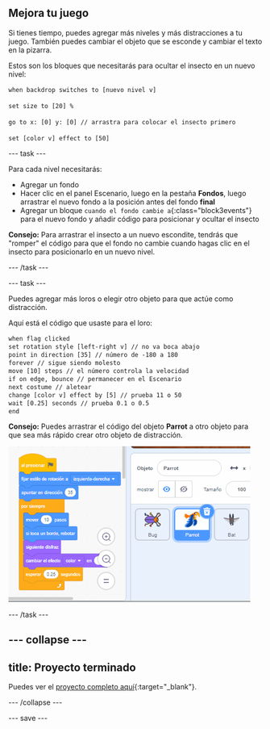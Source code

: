 ## Mejora tu juego

Si tienes tiempo, puedes agregar más niveles y más distracciones a tu juego. También puedes cambiar el objeto que se esconde y cambiar el texto en la pizarra.

Estos son los bloques que necesitarás para ocultar el insecto en un nuevo nivel:

```blocks3
when backdrop switches to [nuevo nivel v]

set size to [20] %

go to x: [0] y: [0] // arrastra para colocar el insecto primero

set [color v] effect to [50]
```

--- task ---

Para cada nivel necesitarás:
- Agregar un fondo
- Hacer clic en el panel Escenario, luego en la pestaña **Fondos**, luego arrastrar el nuevo fondo a la posición antes del fondo **final**
- Agregar un bloque `cuando el fondo cambie a`{:class="block3events"} para el nuevo fondo y añadir código para posicionar y ocultar el insecto

**Consejo:** Para arrastrar el insecto a un nuevo escondite, tendrás que "romper" el código para que el fondo no cambie cuando hagas clic en el insecto para posicionarlo en un nuevo nivel.

--- /task ---

--- task ---

Puedes agregar más loros o elegir otro objeto para que actúe como distracción.

Aquí está el código que usaste para el loro:
```blocks3
when flag clicked
set rotation style [left-right v] // no va boca abajo
point in direction [35] // número de -180 a 180
forever // sigue siendo molesto
move [10] steps // el número controla la velocidad
if on edge, bounce // permanecer en el Escenario
next costume // aletear
change [color v] effect by [5] // prueba 11 o 50
wait [0.25] seconds // prueba 0.1 o 0.5
end
```

**Consejo:** Puedes arrastrar el código del objeto **Parrot** a otro objeto para que sea más rápido crear otro objeto de distracción.

![Arrastrar código desde el área de Código a otro objeto en la lista de objetos.](images/drag-parrot-code.gif)

--- /task ---

--- collapse ---
---
title: Proyecto terminado
---

Puedes ver el [proyecto completo aquí](https://scratch.mit.edu/projects/486719939/){:target="_blank"}.

--- /collapse ---

--- save ---

